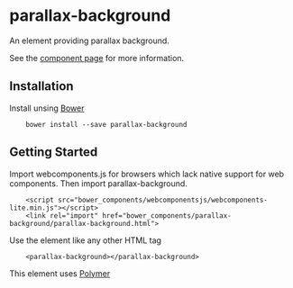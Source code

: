 # parallax-background

An element providing parallax background.

See the [component page](https://namannehra.github.io/parallax-background/) for more information.

## Installation

Install unsing [Bower](http://bower.io/)

		bower install --save parallax-background

## Getting Started

Import webcomponents.js for browsers which lack native support for web components. Then import parallax-background.

		<script src="bower_components/webcomponentsjs/webcomponents-lite.min.js"></script>
		<link rel="import" href="bower_components/parallax-background/parallax-background.html">

Use the element like any other HTML tag

		<parallax-background></parallax-background>

This element uses [Polymer](https://www.polymer-project.org/)